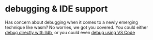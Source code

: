 # debugging & IDE support

Has concern about debugging when it comes to a newly emerging technique like wasm? No worries, we got you covered. You could either [debug directly with lldb](../../../doc/source_debugging.md), or you could even [debug using VS Code](../../../test-tools/wamr-ide/README.md)
